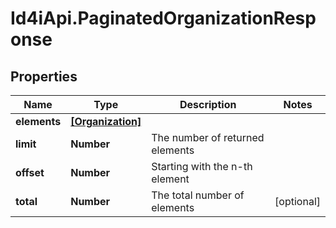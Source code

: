 # Id4iApi.PaginatedOrganizationResponse

## Properties
Name | Type | Description | Notes
------------ | ------------- | ------------- | -------------
**elements** | [**[Organization]**](Organization.md) |  | 
**limit** | **Number** | The number of returned elements | 
**offset** | **Number** | Starting with the n-th element | 
**total** | **Number** | The total number of elements | [optional] 


